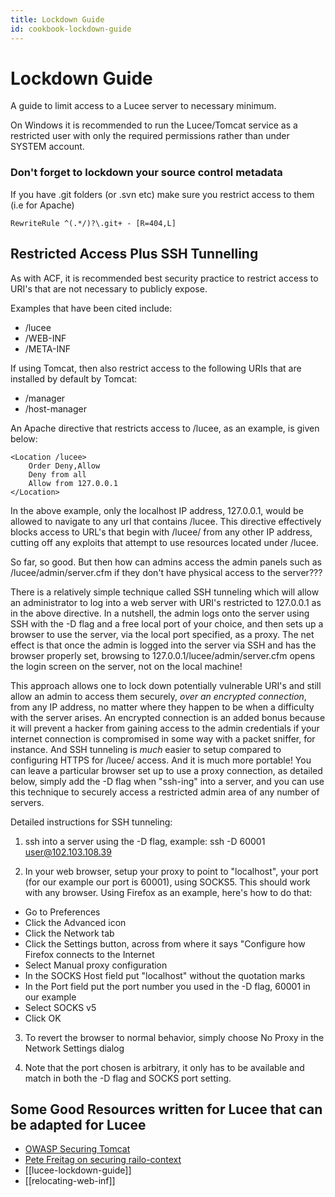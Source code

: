 ```yaml
---
title: Lockdown Guide
id: cookbook-lockdown-guide
---
```


# Lockdown Guide #

A guide to limit access to a Lucee server to necessary minimum.

On Windows it is recommended to run the Lucee/Tomcat service as a restricted user with only the required permissions rather than under SYSTEM account.

### Don't forget to lockdown your source control metadata ###

If you have .git folders (or .svn etc) make sure you restrict access to them (i.e for Apache)

```
RewriteRule ^(.*/)?\.git+ - [R=404,L]
```

## Restricted Access Plus SSH Tunnelling ##

As with ACF, it is recommended best security practice to restrict access to URI's that are not necessary to publicly expose.

Examples that have been cited include:

* /lucee
* /WEB-INF
* /META-INF

If using Tomcat, then also restrict access to the following URIs that are installed by default by Tomcat:

* /manager
* /host-manager

An Apache directive that restricts access to /lucee, as an example, is given below:

    <Location /lucee>
        Order Deny,Allow
        Deny from all
        Allow from 127.0.0.1
    </Location>

In the above example, only the localhost IP address, 127.0.0.1, would be allowed to navigate to any url that contains /lucee. This directive effectively blocks access to URL's that begin with /lucee/ from any other IP address, cutting off any exploits that attempt to use resources located under /lucee.

So far, so good. But then how can admins access the admin panels such as /lucee/admin/server.cfm if they don't have physical access to the server???

There is a relatively simple technique called SSH tunneling which will allow an administrator to log into a web server with URI's restricted to 127.0.0.1 as in the above directive. In a nutshell, the admin logs onto the server using SSH with the -D flag and a free local port of your choice, and then sets up a browser to use the server, via the local port specified, as a proxy. The net effect is that once the admin is logged into the server via SSH and has the browser properly set, browsing to 127.0.0.1/lucee/admin/server.cfm opens the login screen on the server, not on the local machine!

This approach allows one to lock down potentially vulnerable URI's and still allow an admin to access them securely, _over an encrypted connection_, from any IP address, no matter where they happen to be when a difficulty with the server arises. An encrypted connection is an added bonus because it will prevent a hacker from gaining access to the admin credentials if your internet connection is compromised in some way with a packet sniffer, for instance. And SSH tunneling is _much_ easier to setup compared to configuring HTTPS for /lucee/ access. And it is much more portable! You can leave a particular browser set up to use a proxy connection, as detailed below, simply add the -D flag when "ssh-ing" into a server, and you can use this technique to securely access a restricted admin area of any number of servers.

Detailed instructions for SSH tunneling:

1) ssh into a server using the -D flag, example: ssh -D 60001 user@102.103.108.39

2) In your web browser, setup your proxy to point to "localhost", your port (for our example our port is 60001), using SOCKS5. This should work with any browser. Using Firefox as an example, here's how to do that:

* Go to Preferences
* Click the Advanced icon
* Click the Network tab
* Click the Settings button, across from where it says "Configure how Firefox connects to the Internet
* Select Manual proxy configuration
* In the SOCKS Host field put "localhost" without the quotation marks
* In the Port field put the port number you used in the -D flag, 60001 in our example
* Select SOCKS v5
* Click OK

3) To revert the browser to normal behavior, simply choose No Proxy in the Network Settings dialog

4) Note that the port chosen is arbitrary, it only has to be available and match in both the -D flag and SOCKS port setting.

## Some Good Resources written for Lucee that can be adapted for Lucee ##

* [OWASP Securing Tomcat](https://www.owasp.org/index.php/Securing_tomcat)
* [Pete Freitag on securing railo-context](http://www.petefreitag.com/item/715.cfm)
* [[lucee-lockdown-guide]]
* [[relocating-web-inf]]
